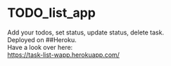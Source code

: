 # TODO_list_app
Add your todos, set status, update status, delete task.    
Deployed on ##Heroku.             
Have a look over here:       
https://task-list-wapp.herokuapp.com/

